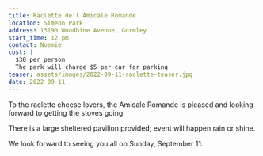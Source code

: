 ```yaml
---
title: Raclette de'l Amicale Romande
location: Simeon Park
address: 13190 Woodbine Avenue, Gormley
start_time: 12 pm
contact: Noemie
cost: |
  $30 per person
  The park will charge $5 per car for parking
teaser: assets/images/2022-09-11-raclette-teaser.jpg
date: 2022-09-11
---
```


To the raclette cheese lovers, the Amicale Romande is pleased and looking
forward to getting the stoves going.

There is a large sheltered pavilion provided; event will happen rain or shine.

We look forward to seeing you all on Sunday, September 11.
